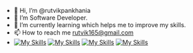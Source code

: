 - 👋 Hi, I’m @rutvikpankhania
- 👀 I’m Software Developer.
- 🌱 I’m currently learning which helps me to improve my skills.
- 📫 How to reach me rutvik165@gmail.com
-  [![My Skills](https://skillicons.dev/icons?i=js&perline=3)](https://skillicons.dev) [![My Skills](https://skillicons.dev/icons?i=react&perline=3)](https://skillicons.dev)  [![My Skills](https://skillicons.dev/icons?i=redux&perline=3)](https://skillicons.dev)  [![My Skills](https://skillicons.dev/icons?i=ts&perline=3)](https://skillicons.dev)

<!---
rutvikpankhania/rutvikpankhania is a ✨ special ✨ repository because its `README.md` (this file) appears on your GitHub profile.
You can click the Preview link to take a look at your changes.
--->
